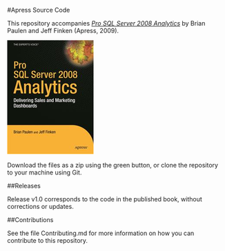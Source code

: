 #Apress Source Code

This repository accompanies [*Pro SQL Server 2008 Analytics*](http://www.apress.com/9781430219286) by Brian Paulen and Jeff Finken (Apress, 2009).

![Cover image](9781430219286.jpg)

Download the files as a zip using the green button, or clone the repository to your machine using Git.

##Releases

Release v1.0 corresponds to the code in the published book, without corrections or updates.

##Contributions

See the file Contributing.md for more information on how you can contribute to this repository.

